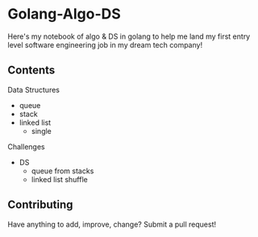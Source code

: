 # Golang-Algo-DS

Here's my notebook of algo & DS in golang to help me land my first entry level software engineering job in my dream tech company!

## Contents

Data Structures
- queue
- stack
- linked list
    - single

Challenges
- DS
    - queue from stacks
    - linked list shuffle

## Contributing

Have anything to add, improve, change? Submit a pull request!
